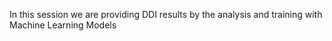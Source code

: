 In this session we are providing DDI results by the analysis and training with Machine Learning Models
